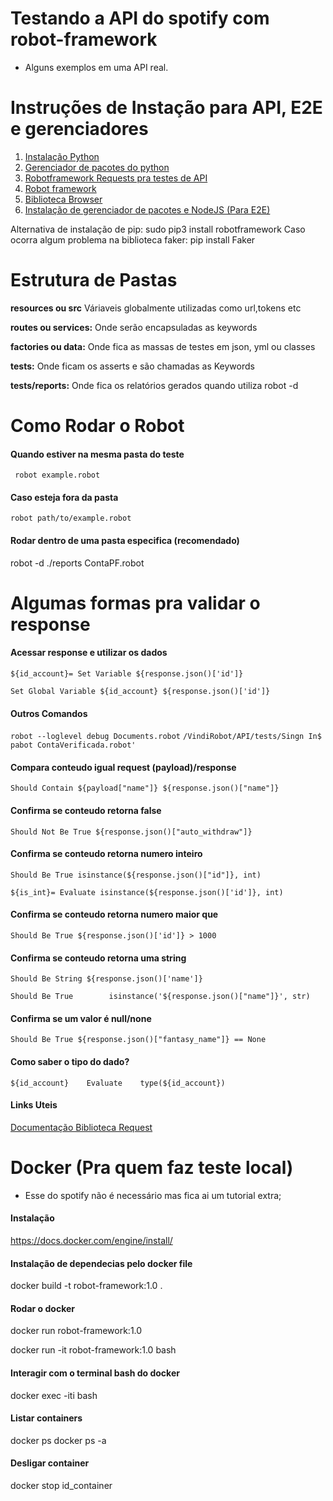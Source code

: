 # Testando a API do spotify com robot-framework
- Alguns exemplos em uma API real.

# Instruções de Instação para API, E2E e gerenciadores 

1. [Instalação Python](https://python.org.br/instalacao-linux/?_gl=1*3344ou*_ga*MTUyMDUxOTg2NS4xNjU0MjYwMDAw*_ga_37GXT4VGQK*MTY1NzYzMjAzMy4zNC4xLjE2NTc2MzM4MDEuMA..)
2. [Gerenciador de pacotes do python](https://pypi.org/project/pip/)
3. [Robotframework Requests pra testes de API](https://github.com/MarketSquare/robotframework-requests#readme)
4. [Robot framework](https://robotframework.org/?tab=1#getting-started)
5. [Biblioteca Browser](https://github.com/MarketSquare/robotframework-browser)
6. [Instalação de gerenciador de pacotes e NodeJS (Para E2E)](https://nodejs.org/en/download/package-manager/)

Alternativa de instalação de pip: sudo pip3 install robotframework
Caso ocorra algum problema na biblioteca faker: pip install Faker

# Estrutura de Pastas 

**resources ou src** Váriaveis globalmente utilizadas como url,tokens etc

**routes ou services:** Onde serão encapsuladas as keywords

**factories ou data:** Onde fica as massas de testes em json, yml ou classes

**tests:** Onde ficam os asserts e são chamadas as Keywords

**tests/reports:** Onde fica os relatórios gerados quando utiliza robot -d

# Como Rodar o Robot
#### Quando estiver na mesma pasta do teste
` robot example.robot`
   
#### Caso esteja fora da pasta
`robot path/to/example.robot`

#### Rodar dentro de uma pasta especifica (recomendado)

robot -d ./reports ContaPF.robot

# Algumas formas pra validar o response
#### Acessar response e utilizar os dados
`${id_account}= Set Variable ${response.json()['id']}`

`Set Global Variable ${id_account} ${response.json()['id']}`

#### Outros Comandos
`robot --loglevel debug Documents.robot`
`/VindiRobot/API/tests/Singn In$ pabot ContaVerificada.robot'`

#### Compara conteudo igual request (payload)/response
`Should Contain ${payload["name"]} ${response.json()["name"]}`

#### Confirma se conteudo retorna false
`Should Not Be True ${response.json()["auto_withdraw"]}`

#### Confirma se conteudo retorna numero inteiro
`Should Be True isinstance(${response.json()["id"]}, int)`

`${is_int}= Evaluate isinstance(${response.json()['id']}, int)`

#### Confirma se conteudo retorna numero maior que
`Should Be True ${response.json()['id']} > 1000`

#### Confirma se conteudo retorna uma string
`Should Be String ${response.json()['name']} `
  
`Should Be True        isinstance('${response.json()["name"]}', str)`

#### Confirma se um valor é null/none
`Should Be True ${response.json()["fantasy_name"]} == None`

#### Como saber o tipo do dado?
`${id_account}    Evaluate    type(${id_account})`

#### Links Uteis

[Documentação Biblioteca Request](https://marketsquare.github.io/robotframework-requests/doc/RequestsLibrary.html#Get%20File%20For%20Streaming%20Upload)

# Docker (Pra quem faz teste local)
- Esse do spotify não é necessário mas fica ai um tutorial extra;

#### Instalação 
https://docs.docker.com/engine/install/

#### Instalação de dependecias pelo docker file
docker build -t robot-framework:1.0 .

#### Rodar o docker
docker run robot-framework:1.0

docker run -it robot-framework:1.0 bash

#### Interagir com o terminal bash do docker

docker exec -iti bash

#### Listar containers

docker ps
docker ps -a

#### Desligar container

docker stop id_container